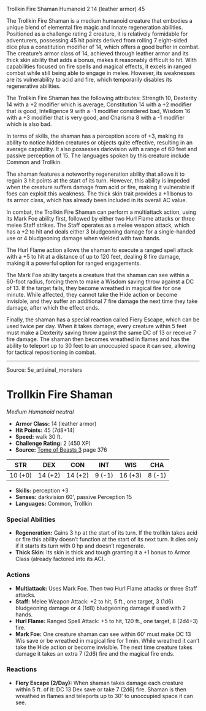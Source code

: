 <MonsterName/>Trollkin Fire Shaman</MonsterName>
<CreatureType/>Humanoid</CreatureType>
<CR/>2</CR>
<AC/>14 (leather armor)</AC>
<HP/>45</HP>
<summary>The Trollkin Fire Shaman is a medium humanoid creature that embodies a unique blend of elemental fire magic and innate regeneration abilities. Positioned as a challenge rating 2 creature, it is relatively formidable for adventurers, possessing 45 hit points derived from rolling 7 eight-sided dice plus a constitution modifier of 14, which offers a good buffer in combat. The creature’s armor class of 14, achieved through leather armor and its thick skin ability that adds a bonus, makes it reasonably difficult to hit. With capabilities focused on fire spells and magical effects, it excels in ranged combat while still being able to engage in melee. However, its weaknesses are its vulnerability to acid and fire, which temporarily disables its regenerative abilities. </summary>

<detail>

The Trollkin Fire Shaman has the following attributes: Strength 10, Dexterity 14 with a +2 modifier which is average, Constitution 14 with a +2 modifier that is good, Intelligence 9 with a -1 modifier considered bad, Wisdom 16 with a +3 modifier that is very good, and Charisma 8 with a -1 modifier which is also bad. 

In terms of skills, the shaman has a perception score of +3, making its ability to notice hidden creatures or objects quite effective, resulting in an average capability. It also possesses darkvision with a range of 60 feet and passive perception of 15. The languages spoken by this creature include Common and Trollkin.

The shaman features a noteworthy regeneration ability that allows it to regain 3 hit points at the start of its turn. However, this ability is impeded when the creature suffers damage from acid or fire, making it vulnerable if foes can exploit this weakness. The thick skin trait provides a +1 bonus to its armor class, which has already been included in its overall AC value.

In combat, the Trollkin Fire Shaman can perform a multiattack action, using its Mark Foe ability first, followed by either two Hurl Flame attacks or three melee Staff strikes. The Staff operates as a melee weapon attack, which has a +2 to hit and deals either 3 bludgeoning damage for a single-handed use or 4 bludgeoning damage when wielded with two hands. 

The Hurl Flame action allows the shaman to execute a ranged spell attack with a +5 to hit at a distance of up to 120 feet, dealing 8 fire damage, making it a powerful option for ranged engagements. 

The Mark Foe ability targets a creature that the shaman can see within a 60-foot radius, forcing them to make a Wisdom saving throw against a DC of 13. If the target fails, they become wreathed in magical fire for one minute. While affected, they cannot take the Hide action or become invisible, and they suffer an additional 7 fire damage the next time they take damage, after which the effect ends.

Finally, the shaman has a special reaction called Fiery Escape, which can be used twice per day. When it takes damage, every creature within 5 feet must make a Dexterity saving throw against the same DC of 13 or receive 7 fire damage. The shaman then becomes wreathed in flames and has the ability to teleport up to 30 feet to an unoccupied space it can see, allowing for tactical repositioning in combat.</detail>



---

Source: 5e_artisinal_monsters

# Trollkin Fire Shaman

*Medium* *Humanoid* *neutral*

- **Armor Class:** 14 (leather armor)
- **Hit Points:** 45 (7d8+14)
- **Speed:** walk 30 ft.
- **Challenge Rating:** 2 (450 XP)
- **Source:** [Tome of Beasts 3](https://koboldpress.com/kpstore/product/tome-of-beasts-3-for-5th-edition/) page 376

| STR | DEX | CON | INT | WIS | CHA |
| --- | --- | --- | --- | --- | --- |
| 10 (+0) | 14 (+2) | 14 (+2) | 9 (-1) | 16 (+3) | 8 (-1) |

- **Skills:** perception +3
- **Senses:** darkvision 60', passive Perception 15
- **Languages:** Common, Trollkin

### Special Abilities

- **Regeneration:** Gains 3 hp at the start of its turn. If the trollkin takes acid or fire this ability doesn’t function at the start of its next turn. It dies only if it starts its turn with 0 hp and doesn’t regenerate.
- **Thick Skin:** Its skin is thick and tough granting it a +1 bonus to Armor Class (already factored into its AC).

### Actions

- **Multiattack:** Uses Mark Foe. Then two Hurl Flame attacks or three Staff attacks.
- **Staff:** Melee Weapon Attack: +2 to hit, 5 ft., one target, 3 (1d6) bludgeoning damage or 4 (1d8) bludgeoning damage if used with 2 hands.
- **Hurl Flame:** Ranged Spell Attack: +5 to hit, 120 ft., one target, 8 (2d4+3) fire.
- **Mark Foe:** One creature shaman can see within 60' must make DC 13 Wis save or be wreathed in magical fire for 1 min. While wreathed it can’t take the Hide action or become invisible. The next time creature takes damage it takes an extra 7 (2d6) fire and the magical fire ends.

### Reactions

- **Fiery Escape (2/Day):** When shaman takes damage each creature within 5 ft. of it: DC 13 Dex save or take 7 (2d6) fire. Shaman is then wreathed in flames and teleports up to 30' to unoccupied space it can see.




